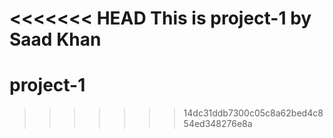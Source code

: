 <<<<<<< HEAD
This is project-1 by Saad Khan
=======
# project-1
>>>>>>> 14dc31ddb7300c05c8a62bed4c854ed348276e8a
